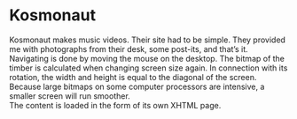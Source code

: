 <!--
  id: 2223
  slug: kosmonaut
  type: fortpolio
  excerpt: <p>Design and creation of a website that depicted a wooden desktop over which a camera pans, zooms and rotates.</p>
  categories: JavaScript, front end, HTML/CSS, video, illustration, backend
  tags: Filter Forge, HTML, graphic design, ActionScript, Flash, video, interaction design, concept
  clients: Kosmonaut
  collaboration: 
  prizes: 
  thumbnail: kosmonaut1.jpg
  image: kosmonaut1.jpg
  images: kosmonaut.jpg, kosmonaut0.jpg, kosmonaut1.jpg, kosmonaut2.jpg, kosmonaut3.jpg, kosmonaut4.jpg
  inCv: false
  inPortfolio: true
  dateFrom: 2007-11-01
  dateTo: 2008-01-01
-->

# Kosmonaut

<p>Kosmonaut makes music videos. Their site had to be simple. They provided me with photographs from their desk, some post-its, and that&#8217;s it.<br />
Navigating is done by moving the mouse on the desktop. The bitmap of the timber is calculated when changing screen size again. In connection with its rotation, the width and height is equal to the diagonal of the screen. Because large bitmaps on some computer processors are intensive, a smaller screen will run smoother.<br />
The content is loaded in the form of its own XHTML page.</p>
